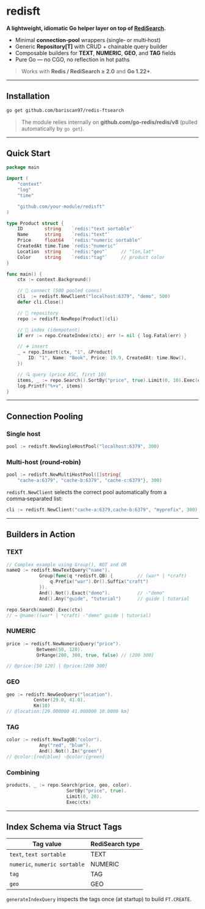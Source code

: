 # redisft

**A lightweight, idiomatic Go helper layer on top of [RediSearch](https://oss.redis.com/redisearch/).**

- Minimal **connection‑pool** wrappers (single‑ or multi‑host)
- Generic **Repository[T]** with CRUD + chainable query builder
- Composable builders for **TEXT**, **NUMERIC**, **GEO**, and **TAG** fields
- Pure Go — no CGO, no reflection in hot paths

> Works with **Redis / RediSearch ≥ 2.0** and **Go 1.22+**.

---

## Installation

```bash
go get github.com/bariscan97/redis-ftsearch
```

> The module relies internally on **github.com/go-redis/redis/v8** (pulled automatically by `go get`).

---

## Quick Start

```go
package main

import (
    "context"
    "log"
    "time"

    "github.com/your‑module/redisft"
)

type Product struct {
    ID        string    `redis:"text sortable"`
    Name      string    `redis:"text"`
    Price     float64   `redis:"numeric sortable"`
    CreatedAt time.Time `redis:"numeric"`
    Location  string    `redis:"geo"`     // "lon,lat"
    Color     string    `redis:"tag"`     // product color
}

func main() {
    ctx := context.Background()

    // 🔌 connect (500 pooled conns)
    cli  := redisft.NewClient("localhost:6379", "demo", 500)
    defer cli.Close()

    // 💾 repository
    repo := redisft.NewRepo[Product](cli)

    // 🔧 index (idempotent)
    if err := repo.CreateIndex(ctx); err != nil { log.Fatal(err) }

    // ➕ insert
    _ = repo.Insert(ctx, "1", &Product{
        ID: "1", Name: "Book", Price: 19.9, CreatedAt: time.Now(),
    })

    // 🔍 query (price ASC, first 10)
    items, _ := repo.Search().SortBy("price", true).Limit(0, 10).Exec(ctx)
    log.Printf("%+v", items)
}
```

---

## Connection Pooling

### Single host

```go
pool := redisft.NewSingleHostPool("localhost:6379", 300)
```

### Multi‑host (round‑robin)

```go
pool := redisft.NewMultiHostPool([]string{
    "cache‑a:6379", "cache‑b:6379", "cache‑c:6379"}, 300)
```

`redisft.NewClient` selects the correct pool automatically from a comma‑separated list:

```go
cli := redisft.NewClient("cache‑a:6379,cache‑b:6379", "myprefix", 300)
```

---

## Builders in Action

### TEXT

```go
// Complex example using Group(), NOT and OR
nameQ := redisft.NewTextQuery("name").
            Group(func(q *redisft.QB) {         // (war* | *craft)
                q.Prefix("war").Or().Suffix("craft")
            }).
            And().Not().Exact("demo").          // -"demo"
            And().Any("guide", "tutorial")      // guide | tutorial

repo.Search(nameQ).Exec(ctx)
// → @name:((war* | *craft) -"demo" guide | tutorial)
```

### NUMERIC

```go
price := redisft.NewNumericQuery("price").
           Between(50, 120).
           OrRange(200, 300, true, false) // (200 300]

// @price:[50 120] | @price:(200 300]
```

### GEO

```go
geo := redisft.NewGeoQuery("location").
          Center(29.0, 41.0).
          Km(10)
// @location:[29.000000 41.000000 10.0000 km]
```

### TAG

```go
color := redisft.NewTagQB("color").
            Any("red", "blue").
            And().Not().In("green")
// @color:{red|blue} -@color:{green}
```

### Combining

```go
products, _ := repo.Search(price, geo, color).
                      SortBy("price", true).
                      Limit(0, 20).
                      Exec(ctx)
```

---

## Index Schema via Struct Tags

| Tag value              | RediSearch type |
|------------------------|-----------------|
| `text`, `text sortable`| TEXT            |
| `numeric`, `numeric sortable` | NUMERIC |
| `tag`                  | TAG             |
| `geo`                  | GEO             |

`generateIndexQuery` inspects the tags once (at startup) to build `FT.CREATE`.






